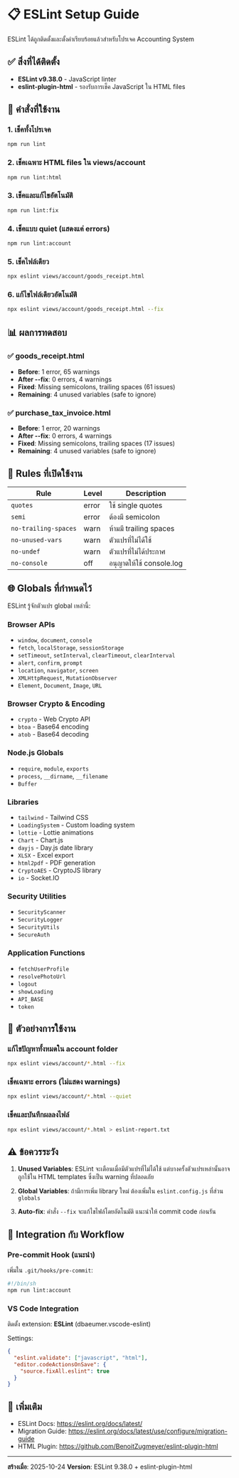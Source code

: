 # 📋 ESLint Setup Guide

ESLint ได้ถูกติดตั้งและตั้งค่าเรียบร้อยแล้วสำหรับโปรเจค Accounting System

## ✅ สิ่งที่ได้ติดตั้ง

- **ESLint v9.38.0** - JavaScript linter
- **eslint-plugin-html** - รองรับการเช็ค JavaScript ใน HTML files

## 🎯 คำสั่งที่ใช้งาน

### 1. เช็คทั้งโปรเจค
```bash
npm run lint
```

### 2. เช็คเฉพาะ HTML files ใน views/account
```bash
npm run lint:html
```

### 3. เช็คและแก้ไขอัตโนมัติ
```bash
npm run lint:fix
```

### 4. เช็คแบบ quiet (แสดงแค่ errors)
```bash
npm run lint:account
```

### 5. เช็คไฟล์เดียว
```bash
npx eslint views/account/goods_receipt.html
```

### 6. แก้ไขไฟล์เดียวอัตโนมัติ
```bash
npx eslint views/account/goods_receipt.html --fix
```

## 📊 ผลการทดสอบ

### ✅ goods_receipt.html
- **Before**: 1 error, 65 warnings
- **After --fix**: 0 errors, 4 warnings
- **Fixed**: Missing semicolons, trailing spaces (61 issues)
- **Remaining**: 4 unused variables (safe to ignore)

### ✅ purchase_tax_invoice.html
- **Before**: 1 error, 20 warnings
- **After --fix**: 0 errors, 4 warnings
- **Fixed**: Missing semicolons, trailing spaces (17 issues)
- **Remaining**: 4 unused variables (safe to ignore)

## 🔧 Rules ที่เปิดใช้งาน

| Rule | Level | Description |
|------|-------|-------------|
| `quotes` | error | ใช้ single quotes |
| `semi` | error | ต้องมี semicolon |
| `no-trailing-spaces` | warn | ห้ามมี trailing spaces |
| `no-unused-vars` | warn | ตัวแปรที่ไม่ได้ใช้ |
| `no-undef` | warn | ตัวแปรที่ไม่ได้ประกาศ |
| `no-console` | off | อนุญาตให้ใช้ console.log |

## 🌐 Globals ที่กำหนดไว้

ESLint รู้จักตัวแปร global เหล่านี้:

### Browser APIs
- `window`, `document`, `console`
- `fetch`, `localStorage`, `sessionStorage`
- `setTimeout`, `setInterval`, `clearTimeout`, `clearInterval`
- `alert`, `confirm`, `prompt`
- `location`, `navigator`, `screen`
- `XMLHttpRequest`, `MutationObserver`
- `Element`, `Document`, `Image`, `URL`

### Browser Crypto & Encoding
- `crypto` - Web Crypto API
- `btoa` - Base64 encoding
- `atob` - Base64 decoding

### Node.js Globals
- `require`, `module`, `exports`
- `process`, `__dirname`, `__filename`
- `Buffer`

### Libraries
- `tailwind` - Tailwind CSS
- `LoadingSystem` - Custom loading system
- `lottie` - Lottie animations
- `Chart` - Chart.js
- `dayjs` - Day.js date library
- `XLSX` - Excel export
- `html2pdf` - PDF generation
- `CryptoAES` - CryptoJS library
- `io` - Socket.IO

### Security Utilities
- `SecurityScanner`
- `SecurityLogger`
- `SecurityUtils`
- `SecureAuth`

### Application Functions
- `fetchUserProfile`
- `resolvePhotoUrl`
- `logout`
- `showLoading`
- `API_BASE`
- `token`

## 📝 ตัวอย่างการใช้งาน

### แก้ไขปัญหาทั้งหมดใน account folder
```bash
npx eslint views/account/*.html --fix
```

### เช็คเฉพาะ errors (ไม่แสดง warnings)
```bash
npx eslint views/account/*.html --quiet
```

### เช็คและบันทึกผลลงไฟล์
```bash
npx eslint views/account/*.html > eslint-report.txt
```

## ⚠️ ข้อควรระวัง

1. **Unused Variables**: ESLint จะเตือนเมื่อมีตัวแปรที่ไม่ได้ใช้ แต่บางครั้งตัวแปรเหล่านั้นอาจถูกใช้ใน HTML templates ซึ่งเป็น warning ที่ปลอดภัย

2. **Global Variables**: ถ้ามีการเพิ่ม library ใหม่ ต้องเพิ่มใน `eslint.config.js` ที่ส่วน `globals`

3. **Auto-fix**: คำสั่ง `--fix` จะแก้ไขไฟล์โดยอัตโนมัติ แนะนำให้ commit code ก่อนรัน

## 🔄 Integration กับ Workflow

### Pre-commit Hook (แนะนำ)
เพิ่มใน `.git/hooks/pre-commit`:
```bash
#!/bin/sh
npm run lint:account
```

### VS Code Integration
ติดตั้ง extension: **ESLint** (dbaeumer.vscode-eslint)

Settings:
```json
{
  "eslint.validate": ["javascript", "html"],
  "editor.codeActionsOnSave": {
    "source.fixAll.eslint": true
  }
}
```

## 📖 เพิ่มเติม

- ESLint Docs: https://eslint.org/docs/latest/
- Migration Guide: https://eslint.org/docs/latest/use/configure/migration-guide
- HTML Plugin: https://github.com/BenoitZugmeyer/eslint-plugin-html

---

**สร้างเมื่อ**: 2025-10-24
**Version**: ESLint 9.38.0 + eslint-plugin-html
